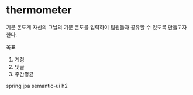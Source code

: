 # thermometer
기분 온도계 
자신의 그날의 기분 온도를 입력하여 팀원들과 공유할 수 있도록 만들고자 한다.

목표 
1. 계정
2. 댓글
3. 주간평균

spring
jpa
semantic-ui
h2
